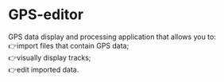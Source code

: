 # GPS-editor
GPS data display and processing application that allows you to:  
:point_right:import files that contain GPS data;  
:point_right:visually display tracks;  
:point_right:edit imported data.
